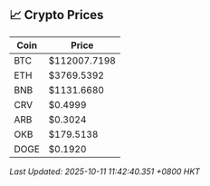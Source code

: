 ## 📈 Crypto Prices

| Coin | Price |
| ---- | ----- |
| BTC | $112007.7198 |
| ETH | $3769.5392 |
| BNB | $1131.6680 |
| CRV | $0.4999 |
| ARB | $0.3024 |
| OKB | $179.5138 |
| DOGE | $0.1920 |

_Last Updated: 2025-10-11 11:42:40.351 +0800 HKT_